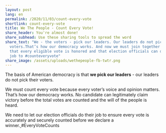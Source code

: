 ```yaml
---
layout: post
lang: en
permalink: /2020/11/03/count-every-vote
shortlink: count-every-vote
title: We The People - Count Every Vote!
share_header: You're almost done!
share_subhead: Use these sharing tools to spread the word
share_text: "We - the voters - pick our leaders. Our leaders do not pick their
  voters.That’s how our democracy works. And now we must join together to demand
  that every eligible vote is honored and that election officials can do their
  job to #counteveryvote"
share_image: /assets/uploads/wethepeople-fb-twtr.png
---
```

The basis of American democracy is that **we pick our leaders** - our leaders do not pick their voters. 

We must count every vote because every voter’s voice and opinion matters. That’s how our democracy works. No candidate can legitimately claim victory before the total votes are counted and the will of the people is heard. 

We need to let our election officials do their job to ensure every vote is accurately and securely counted before we declare a winner.[ ](https://paper.dropbox.com/?q=%23CountEveryVote)#EveryVoteCounts